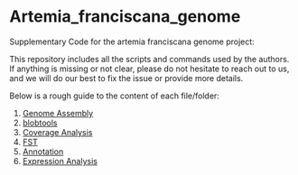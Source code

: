 # Artemia_franciscana_genome
Supplementary Code for the artemia franciscana genome project:

This repository includes all the scripts and commands used by the authors. If anything is missing or not clear, please do not hesitate to reach out to us, and we will do our best to fix the issue or provide more details.

Below is a rough guide to the content of each file/folder:

1. [Genome Assembly](https://github.com/Melkrewi/Artemia_franciscana_genome/blob/main/alternative_pipeline.md) 
2. [blobtools](https://github.com/Melkrewi/Artemia_franciscana_genome/blob/main/blobtools.md)
3. [Coverage Analysis](https://github.com/Melkrewi/Artemia_franciscana_genome/blob/main/Coverage_analysis.md)
4. [FST](https://github.com/Melkrewi/Artemia_franciscana_genome/blob/main/FST.md)
5. [Annotation](https://github.com/Melkrewi/Artemia_franciscana_genome/blob/main/braker_genome_annotation.md)
6. [Expression Analysis]()
